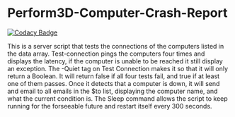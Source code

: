 # Perform3D-Computer-Crash-Report

[![Codacy Badge](https://api.codacy.com/project/badge/Grade/080eecee73a04bd0bdab28888eff8fc0)](https://app.codacy.com/gh/tkoppop/Perform3D-Computer-Crash-Report?utm_source=github.com&utm_medium=referral&utm_content=tkoppop/Perform3D-Computer-Crash-Report&utm_campaign=Badge_Grade_Settings)

This is a server script that tests the connections of the computers listed in the data array. Test-connection pings the computers four times and displays the latency, if the computer is unable to be reached it still display an exception. The -Quiet tag on Test Connection makes it so that it will only return a Boolean. It will return false if all four tests fail, and true if at least one of them passes. Once it detects that a computer is down, it will send and email to all emails in the $to list, displaying the computer name, and what the current condition is. The Sleep command allows the script to keep running for the forseeable future and restart itself every 300 seconds. 
